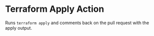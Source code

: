 # Terraform Apply Action
Runs `terraform apply` and comments back on the pull request with the apply output.
